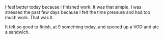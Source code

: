 I feel better today because I finished work. It was that simple. I was stressed the past few days because I felt the time pressure and had too much work. That was it.

It felt so good to finish, at 9 something today, and opened up a VOD and ate a sandwich.
